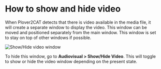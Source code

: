 # How to show and hide video

When Plover2CAT detects that there is video available in the media file, it will create a separate window to display the video. This window can be moved and positioned separately from the main window. This window is set to stay on top of other windows if possible.

![Show/Hide video window](images/show_hide_video.gif)

To hide this window, go to **Audiovisual > Show/Hide Video**. This will toggle to show or hide the video window depending on the present state. 